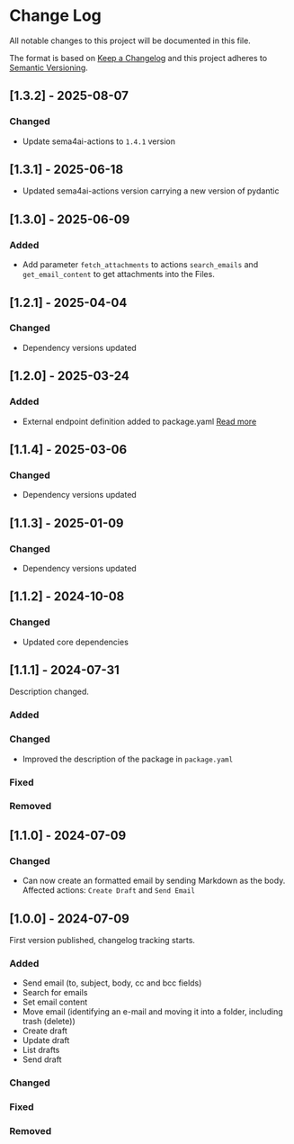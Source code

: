 # Change Log
All notable changes to this project will be documented in this file.

The format is based on [Keep a Changelog](https://keepachangelog.com/)
and this project adheres to [Semantic Versioning](https://semver.org/).

## [1.3.2] - 2025-08-07

### Changed

- Update sema4ai-actions to `1.4.1` version

## [1.3.1] - 2025-06-18

- Updated sema4ai-actions version carrying a new version of pydantic

## [1.3.0] - 2025-06-09

### Added

- Add parameter `fetch_attachments` to actions `search_emails` and `get_email_content` to get attachments into the Files.

## [1.2.1] - 2025-04-04

### Changed

- Dependency versions updated

## [1.2.0] - 2025-03-24

### Added

- External endpoint definition added to package.yaml [Read more](https://sema4.ai/docs/team-edition/marketplace/snowflake-admin#managing-external-access)

## [1.1.4] - 2025-03-06

### Changed

- Dependency versions updated

## [1.1.3] - 2025-01-09

### Changed

- Dependency versions updated

## [1.1.2] - 2024-10-08

### Changed

- Updated core dependencies

## [1.1.1] - 2024-07-31

Description changed.

### Added

### Changed

- Improved the description of the package in `package.yaml`

### Fixed

### Removed

## [1.1.0] - 2024-07-09

### Changed

- Can now create an formatted email by sending Markdown as the body. Affected actions: `Create Draft` and `Send Email`

## [1.0.0] - 2024-07-09

First version published, changelog tracking starts.

### Added
- Send email (to, subject, body, cc and bcc fields)
- Search for emails
- Set email content
- Move email (identifying an e-mail and moving it into a folder, including trash (delete))
- Create draft
- Update draft
- List drafts
- Send draft

### Changed

### Fixed

### Removed
